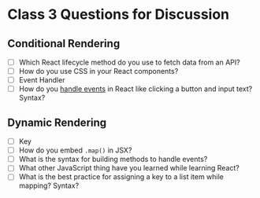 # Class 3 Questions for Discussion

## Conditional Rendering

- [ ] Which React lifecycle method do you use to fetch data from an API?
- [ ] How do you use CSS in your React components?
- [ ] Event Handler
- [ ] How do you [handle events](https://reactjs.org/docs/handling-events.html) in React like clicking a button and input text? Syntax?

## Dynamic Rendering

- [ ] Key
- [ ] How do you embed `.map()` in JSX?
- [ ] What is the syntax for building methods to handle events?
- [ ] What other JavaScript thing have you learned while learning React?
- [ ] What is the best practice for assigning a key to a list item while mapping? Syntax?